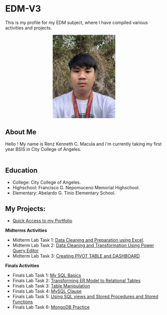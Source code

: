 # EDM-V3

This is my profile for my EDM subject, where I have compiled various activities and projects.   

<div align="center">
  <img src="Images/Ako.jpg" alt="Alt Text" width="200">
</div>

## About Me
Hello ! My name is Renz Kenneth C. Macula and i'm currently taking my first year BSIS in City College of Angeles. <br>
 <br>
## Education
- College: City College of Angeles.
- Highschool: Francisco G. Nepomuceno Memorial Highschool.
- Elementary: Abelardo G. Tinio Elementary School.
  
## My Projects:
- [Quick Access to my Portfolio](https://referenz18.github.io/EDM-V3/)

**Midterms Activities**
- Midterm Lab Task 1: [Data Cleaning and Preparation using Excel](https://referenz18.github.io/Midterm-Lab-Task-1-Data-Cleaning-and-Preparation-using-Excel/).
- Midterm Lab Task 2: [Data Cleaning and Transformation Using Power Query Editor](https://referenz18.github.io/Midterm-Lab-Task-2-Data-Cleaning-and-Transformation-Using-Power-Query-Editor/)
- Midterm Lab Task 3: [Creating PIVOT TABLE and DASHBOARD](https://referenz18.github.io/Midterm-Lab-Task-3-Creating-Pivot-Table-and-Dashboard/)

**Finals Activities**
- Finals Lab Task 1: [My SQL Basics](https://referenz18.github.io/Final-Lab-Task-1-My-SQL-Basics/) 
- Finals Lab Task 2: [Transforming ER Model to Relational Tables](https://referenz18.github.io/Final-Lab-Task-2-Transforming-ER-into-Relational-Tables/)
- Finals Lab Task 3: [Table Manipulation](https://referenz18.github.io/Final-Lab-Task-3-Table-Manipulation/)
- Finals Lab Task 4: [MySQL Clause](https://referenz18.github.io/Final-Lab-Task-3.1/)
- Finals Lab Task 5: [Using SQL views and Stored Procedures and Stored Functions](https://referenz18.github.io/Final-Task-5/)
- Finals Lab Task 6: [MongoDB Practice](https://referenz18.github.io/Final-Task-6/)





















